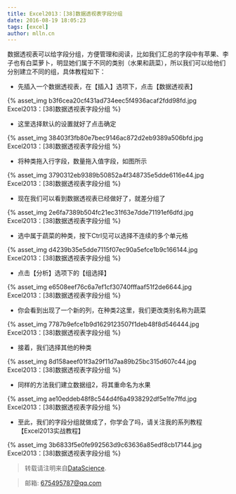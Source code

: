 ```yaml
---
title: Excel2013：[38]数据透视表字段分组
date: 2016-08-19 18:05:23
tags: [excel]
author: mlln.cn
---
```

数据透视表可以给字段分组，方便管理和阅读，比如我们汇总的字段中有苹果、李子也有白菜萝卜，明显她们属于不同的类别（水果和蔬菜），所以我们可以给他们分别建立不同的组，具体教程如下：

- 先插入一个数据透视表，在【插入】选项下，点击【数据透视表】

{% asset_img b3f6cea20cf431ad734eec5f4936acaf2fdd98fd.jpg Excel2013：[38]数据透视表字段分组 %}

- 这里选择默认的设置就好了点击确定

{% asset_img 38403f3fb80e7bec9146ac872d2eb9389a506bfd.jpg Excel2013：[38]数据透视表字段分组 %}

- 将种类拖入行字段，数量拖入值字段，如图所示

{% asset_img 3790312eb9389b50852a4f348735e5dde6116e44.jpg Excel2013：[38]数据透视表字段分组 %}

- 现在我们可以看到数据透视表已经做好了，就差分组了

{% asset_img 2e6fa7389b504fc21ec31f63e7dde71191ef6dfd.jpg Excel2013：[38]数据透视表字段分组 %}

- 选中属于蔬菜的种类，按下Ctrl见可以选择不连续的多个单元格

{% asset_img d4239b35e5dde7115f07ec90a5efce1b9c166144.jpg Excel2013：[38]数据透视表字段分组 %}

- 点击【分析】选项下的【组选择】

{% asset_img e6508eef76c6a7ef1cf30740fffaaf51f2de6644.jpg Excel2013：[38]数据透视表字段分组 %}

- 你会看到出现了一个新的列，在种类2这里，我们更改类别名称为蔬菜

{% asset_img 7787b9efce1b9d1629123507f1deb48f8d546444.jpg Excel2013：[38]数据透视表字段分组 %}

- 接着，我们选择其他的种类

{% asset_img 8d158aeef01f3a29f11d7aa89b25bc315d607c44.jpg Excel2013：[38]数据透视表字段分组 %}

- 同样的方法我们建立数据组2，将其重命名为水果

{% asset_img ae10eddeb48f8c544d4f6a4938292df5e1fe7ffd.jpg Excel2013：[38]数据透视表字段分组 %}

- 至此，我们的字段分组就做成了，你学会了吗，请关注我的系列教程【Excel2013实战教程】

{% asset_img 3b6833f5e0fe992563d9c63636a85edf8cb17144.jpg Excel2013：[38]数据透视表字段分组 %}

> 转载请注明来自[DataScience](http://mlln.cn).

> 邮箱: 675495787@qq.com 

